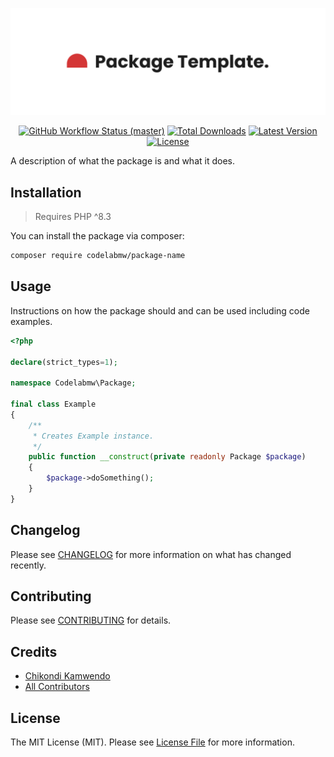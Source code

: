 <p align="center">
    <img src="art/package-art.png" alt="Art">
    <p align="center">
        <a href="https://github.com/codelabmw/package-name/actions"><img alt="GitHub Workflow Status (master)" src="https://github.com/codelabmw/package-name/actions/workflows/run-tests.yml/badge.svg"></a>
        <a href="https://packagist.org/packages/codelabmw/package-name"><img alt="Total Downloads" src="https://img.shields.io/packagist/dt/codelabmw/package-name"></a>
        <a href="https://packagist.org/packages/codelabmw/package-name"><img alt="Latest Version" src="https://img.shields.io/packagist/v/codelabmw/package-name"></a>
        <a href="https://packagist.org/packages/codelabmw/package-name"><img alt="License" src="https://img.shields.io/packagist/l/codelabmw/package-name"></a>
    </p>
</p>

A description of what the package is and what it does.

## Installation

> Requires PHP ^8.3

You can install the package via composer:

```bash
composer require codelabmw/package-name
```

## Usage

Instructions on how the package should and can be used including code examples.

```php
<?php

declare(strict_types=1);

namespace Codelabmw\Package;

final class Example
{
    /**
     * Creates Example instance.
     */
    public function __construct(private readonly Package $package)
    {
        $package->doSomething();
    }
}
```

## Changelog

Please see [CHANGELOG](CHANGELOG.md) for more information on what has changed recently.

## Contributing

Please see [CONTRIBUTING](CONTRIBUTING.md) for details.

## Credits

- [Chikondi Kamwendo](https://github.com/kondi3)
- [All Contributors](../../contributors)

## License

The MIT License (MIT). Please see [License File](LICENSE.md) for more information.